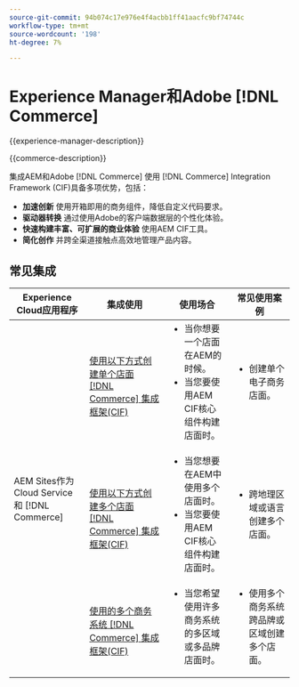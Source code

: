 ```yaml
---
source-git-commit: 94b074c17e976e4f4acbb1ff41aacfc9bf74744c
workflow-type: tm+mt
source-wordcount: '198'
ht-degree: 7%

---
```



# Experience Manager和Adobe [!DNL Commerce]

{{experience-manager-description}}

{{commerce-description}}

集成AEM和Adobe [!DNL Commerce] 使用 [!DNL Commerce] Integration Framework (CIF)具备多项优势，包括：

+ **加速创新** 使用开箱即用的商务组件，降低自定义代码要求。
+ **驱动器转换** 通过使用Adobe的客户端数据层的个性化体验。
+ **快速构建丰富、可扩展的商业体验** 使用AEM CIF工具。
+ **简化创作** 并跨全渠道接触点高效地管理产品内容。

## 常见集成

<table>
    <thead>
        <tr>
            <th>Experience Cloud应用程序</th>
            <th>集成使用</th>
            <th>使用场合</th>
            <th>常见使用案例</th>
        </tr>
    </thead>
    <tbody>
        <tr>
            <td rowspan="3">AEM Sites作为Cloud Service和 [!DNL Commerce]</td>
            <td><a href="https://experienceleague.adobe.com/docs/experience-manager-cloud-service/content/content-and-commerce/storefront/getting-started.html" target="_blank" rel="noreferrer">使用以下方式创建单个店面 [!DNL Commerce] 集成框架(CIF)</a></td>
            <td>
                <ul style="margin-top: 0;">
                    <li>当你想要一个店面在AEM的时候。</li>
                    <li>当您要使用AEM CIF核心组件构建店面时。</li>
                </ul>
            </td>
            <td>
                <ul style="margin-top: 0;">
                    <li>
                        创建单个电子商务店面。
                    </li>
                </ul>
            </td>
        </tr>
        <tr>
            <td><a href="https://experienceleague.adobe.com/docs/experience-manager-cloud-service/content/content-and-commerce/storefront/administering/multi-store-setup.html" target="_blank" rel="noreferrer">使用以下方式创建多个店面 [!DNL Commerce] 集成框架(CIF)</a></td>
            <td>
                <ul style="margin-top: 0;">
                    <li>当您想要在AEM中使用多个店面时。</li>
                    <li>当您要使用AEM CIF核心组件构建店面时。</li>
                </ul>
            </td>
            <td>
                <ul style="margin-top: 0;">
                    <li>跨地理区域或语言创建多个店面。</li>
                </ul>
            </td>
        </tr>
        <tr>
            <td><a href="https://experienceleague.adobe.com/docs/experience-manager-cloud-service/content/content-and-commerce/storefront/administering/multiple-commerce-systems-setup.html" target="_blank" rel="noreferrer">使用的多个商务系统 [!DNL Commerce] 集成框架(CIF)</a></td>
            <td>
                <ul style="margin-top: 0;"><li>当您希望使用许多商务系统的多区域或多品牌店面时。</li></ul>
            </td>
            <td>
                <ul style="margin-top: 0;"><li>使用多个商务系统跨品牌或区域创建多个店面。</li></ul>
            </td>
        </tr>
    </tbody>          
</table>
